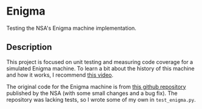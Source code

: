 # Enigma
Testing the NSA's Enigma machine implementation.

## Description 
This project is focused on unit testing and measuring code coverage for a simulated Enigma machine.  To learn a bit about the history of this 
machine and how it works, I recommend [this video](https://www.youtube.com/watch?v=mcX7iO_XCFA). 
 
 
The original code for the Enigma machine is from [this github repository](https://github.com/NationalSecurityAgency/enigma-simulator) published by the NSA (with some small 
changes and a bug fix).  The repository was lacking tests, so I wrote some of my own in `test_enigma.py`.
